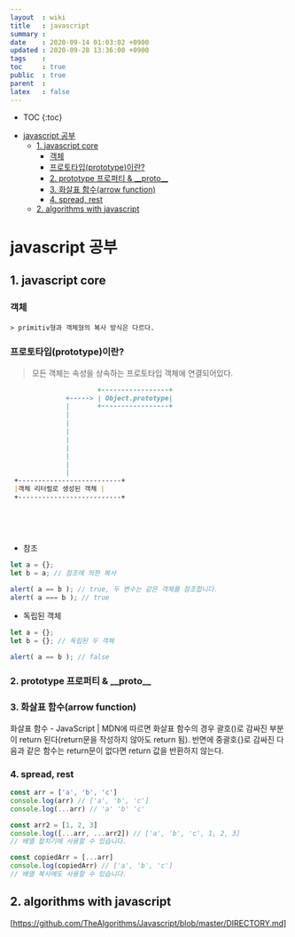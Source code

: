 ```yaml
---
layout  : wiki
title   : javascript
summary : 
date    : 2020-09-14 01:03:02 +0900
updated : 2020-09-28 13:36:00 +0900
tags    : 
toc     : true
public  : true
parent  : 
latex   : false
---
```

* TOC
{:toc}

<!-- vim-markdown-toc GFM -->

* [javascript 공부](#javascript-공부)
    * [1. javascript core](#1-javascript-core)
        * [객체](#객체)
        * [프로토타입(prototype)이란?](#프로토타입prototype이란)
        * [2. prototype 프로퍼티 & \_\_proto\_\_](#2-prototype-프로퍼티--__proto_)
        * [3. 화살표 함수(arrow function)](#3-화살표-함수arrow-function)
        * [4. spread, rest](#4-spread-rest)
    * [2. algorithms with javascript](#2-algorithms-with-javascript)

<!-- vim-markdown-toc -->


# javascript 공부
## 1. javascript core
### 객체  
    > primitiv형과 객체형의 복사 방식은 다르다. 
### 프로토타입(prototype)이란?
> 모든 객체는 속성을 상속하는 프로토타입 객체에 연결되어있다.
```markdown
                      +-----------------+
              +-----> | Object.prototype|
              |       +-----------------+
              |
              |
              |
              |
              |
              |
              |
              |
 +--------------------------+
 |객체 리터럴로 생성된 객체 |
 +--------------------------+
  
  
  
  

```
* 참조
```javascript
let a = {};
let b = a; // 참조에 의한 복사

alert( a == b ); // true, 두 변수는 같은 객체를 참조합니다.
alert( a === b ); // true
```
* 독립된 객체
```javascript
let a = {};
let b = {}; // 독립된 두 객체

alert( a == b ); // false
```
### 2. prototype 프로퍼티 & \_\_proto\_\_
### 3. 화살표 함수(arrow function)
화살표 함수 - JavaScript | MDN에 따르면
화살표 함수의 경우 괄호()로 감싸진 부분이 return 된다(return문을 작성하지 않아도 return 됨).
반면에 중괄호{}로 감싸진 다음과 같은 함수는 return문이 없다면 return 값을 반환하지 않는다.

### 4. spread, rest
```javascript
const arr = ['a', 'b', 'c']
console.log(arr) // ['a', 'b', 'c']
console.log(...arr) // 'a' 'b' 'c'

const arr2 = [1, 2, 3]
console.log([...arr, ...arr2]) // ['a', 'b', 'c', 1, 2, 3]
// 배열 합치기에 사용할 수 있습니다.

const copiedArr = [...arr]
console.log(copiedArr) // ['a', 'b', 'c']
// 배열 복사에도 사용할 수 있습니다.
```

## 2. algorithms with javascript
[https://github.com/TheAlgorithms/Javascript/blob/master/DIRECTORY.md]

